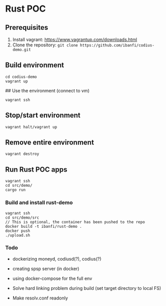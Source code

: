# Rust POC
## Prerequisites

1. Install vagrant: https://www.vagrantup.com/downloads.html
2. Clone the repository: `git clone https://github.com/ibanfi/codius-demo.git`

## Build environment

```
cd codius-demo
vagrant up
```

## Use the environment (connect to vm)

`vagrant ssh`

## Stop/start environment

`vagrant halt/vagrant up`

## Remove entire environment

`vagrant destroy`

## Run Rust POC apps

```
vagrant ssh
cd src/demo/
cargo run
```

### Build and install rust-demo

```
vagrant ssh
cd src/demo/src
// This is optional, the container has been pushed to the repo
docker build -t ibanfi/rust-demo .
docker push
./upload.sh

```
### Todo
- dockerizing moneyd, codiusd(?), codius(?)
- creating spsp server (in docker)
- using docker-compose for the full env

- Solve hard linking problem during build (set target directory to local FS)
- Make resolv.conf readonly

